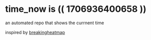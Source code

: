 # time_now is (( 1706936400658 ))

an automated repo that shows the currnent time

inspired by [breakingheatmap](https://github.com/breakingheatmap/breakingheatmap)